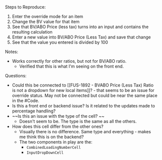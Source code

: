 Steps to Reproduce: 
1. Enter the override mode for an item
2. Change the BV value for that item
3. See that BV/ABO Price (less tax) turns into an input and contains the resulting calculation
4. Enter a new value into BV/ABO Price (Less Tax) and save that change
5. See that the value you entered is divided by 100


Notes:
- Works correctly for other ratios, but not for BV/ABO ratio. 
	- Verified that this is what I'm seeing on the front end. 


Questions:
- Could this be connected to [[FUS-1892 - BVABO Price (Less Tax) Ratio is not a dropdown for new local items]]? - that seems to be an issue for override status. May not be connected but could be near the same place in the #Code. 
- Is this a front end or backend issue? Is it related to the updates made to percentage handling? 
- ~~Is this an issue with the type of the cell? ~~
	- Doesn't seem to be. The type is the same as all the others. 
- How does this cell differ from the other ones? 
	- Visually there is no difference. Same type and everything - makes me think this is on the backend? 
	- The two components in play are the:
		- `CombinedLoadingNumberCell`
		- `InputDropDownCell`